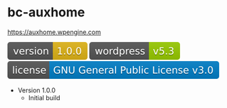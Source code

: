 # bc-auxhome
https://auxhome.wpengine.com

![Version](assets/version.svg)
![Wordpress](assets/wordpress.svg)
![License](assets/license.svg)

  * Version 1.0.0
    * Initial build
